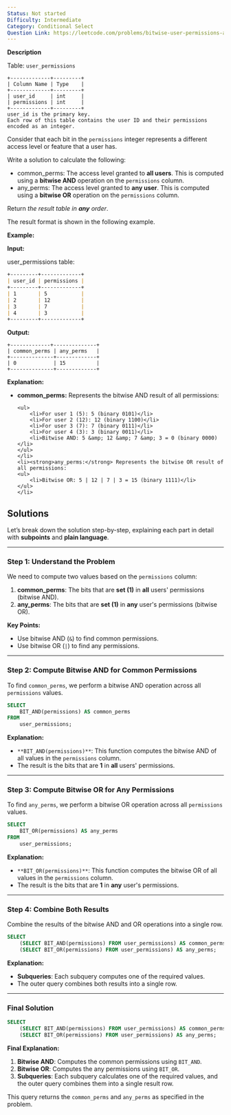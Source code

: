 ```yaml
---
Status: Not started
Difficulty: Intermediate
Category: Conditional Select
Question Link: https://leetcode.com/problems/bitwise-user-permissions-analysis
---
```

**Description**

Table: `user_permissions`

```Plain
+-------------+---------+
| Column Name | Type    |
+-------------+---------+
| user_id     | int     |
| permissions | int     |
+-------------+---------+
user_id is the primary key.
Each row of this table contains the user ID and their permissions encoded as an integer.
```

Consider that each bit in the `permissions` integer represents a different access level or feature that a user has.

Write a solution to calculate the following:

- common_perms: The access level granted to **all users**. This is computed using a **bitwise AND** operation on the `permissions` column.
- any_perms: The access level granted to **any user**. This is computed using a **bitwise OR** operation on the `permissions` column.

Return _the result table in **any** order_.

The result format is shown in the following example.

**Example:**

**Input:**

user_permissions table:

```Markdown
+---------+-------------+
| user_id | permissions |
+---------+-------------+
| 1       | 5           |
| 2       | 12          |
| 3       | 7           |
| 4       | 3           |
+---------+-------------+
```

**Output:**

```Plain
+-------------+--------------+
| common_perms | any_perms   |
+--------------+-------------+
| 0            | 15          |
+--------------+-------------+
```

**Explanation:**

- **common_perms:** Represents the bitwise AND result of all permissions:
    
    ```Plain
    <ul>
    	<li>For user 1 (5): 5 (binary 0101)</li>
    	<li>For user 2 (12): 12 (binary 1100)</li>
    	<li>For user 3 (7): 7 (binary 0111)</li>
    	<li>For user 4 (3): 3 (binary 0011)</li>
    	<li>Bitwise AND: 5 &amp; 12 &amp; 7 &amp; 3 = 0 (binary 0000)</li>
    </ul>
    </li>
    <li><strong>any_perms:</strong> Represents the bitwise OR result of all permissions:
    <ul>
    	<li>Bitwise OR: 5 | 12 | 7 | 3 = 15 (binary 1111)</li>
    </ul>
    </li>
    ```
    

## Solutions

Let’s break down the solution step-by-step, explaining each part in detail with **subpoints** and **plain language**.

---

### **Step 1: Understand the Problem**

We need to compute two values based on the `permissions` column:

1. **common_perms**: The bits that are **set (1)** in **all** users' permissions (bitwise AND).
2. **any_perms**: The bits that are **set (1)** in **any** user's permissions (bitwise OR).

**Key Points:**

- Use bitwise AND (`&`) to find common permissions.
- Use bitwise OR (`|`) to find any permissions.

---

### **Step 2: Compute Bitwise AND for Common Permissions**

To find `common_perms`, we perform a bitwise AND operation across all `permissions` values.

```SQL
SELECT
    BIT_AND(permissions) AS common_perms
FROM
    user_permissions;
```

**Explanation:**

- `**BIT_AND(permissions)**`: This function computes the bitwise AND of all values in the `permissions` column.
- The result is the bits that are **1** in **all** users' permissions.

---

### **Step 3: Compute Bitwise OR for Any Permissions**

To find `any_perms`, we perform a bitwise OR operation across all `permissions` values.

```SQL
SELECT
    BIT_OR(permissions) AS any_perms
FROM
    user_permissions;
```

**Explanation:**

- `**BIT_OR(permissions)**`: This function computes the bitwise OR of all values in the `permissions` column.
- The result is the bits that are **1** in **any** user's permissions.

---

### **Step 4: Combine Both Results**

Combine the results of the bitwise AND and OR operations into a single row.

```SQL
SELECT
    (SELECT BIT_AND(permissions) FROM user_permissions) AS common_perms,
    (SELECT BIT_OR(permissions) FROM user_permissions) AS any_perms;
```

**Explanation:**

- **Subqueries**: Each subquery computes one of the required values.
- The outer query combines both results into a single row.

---

### **Final Solution**

```SQL
SELECT
    (SELECT BIT_AND(permissions) FROM user_permissions) AS common_perms,
    (SELECT BIT_OR(permissions) FROM user_permissions) AS any_perms;
```

**Final Explanation:**

1. **Bitwise AND**: Computes the common permissions using `BIT_AND`.
2. **Bitwise OR**: Computes the any permissions using `BIT_OR`.
3. **Subqueries**: Each subquery calculates one of the required values, and the outer query combines them into a single result row.

This query returns the `common_perms` and `any_perms` as specified in the problem.